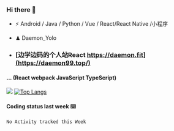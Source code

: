 ### Hi there 👋


- ⚡  Android / Java / Python / Vue / React/React Native /小程序
- ♟  Daemon_Yolo

- ### [边学边码的个人站React https://daemon.fit](https://daemon99.top/)


#### ... (React webpack JavaScript TypeScript)   


![](https://github-readme-stats.vercel.app/api?username=Daemon1993)  [![Top Langs](https://github-readme-stats.vercel.app/api/top-langs/?username=Daemon1993)](https://github.com/anuraghazra/github-readme-stats) 



#### Coding status last week ⌨️

<!--START_SECTION:waka-->
```text
No Activity tracked this Week
```
<!--END_SECTION:waka-->
